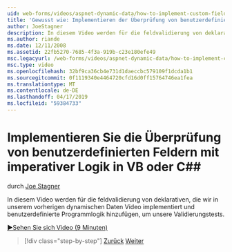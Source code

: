 ```yaml
---
uid: web-forms/videos/aspnet-dynamic-data/how-to-implement-custom-field-validation-with-imperative-logic-in-vb-or-c
title: 'Gewusst wie: Implementieren der Überprüfung von benutzerdefinierten Feldern mit imperativer Logik in VB oder c# | Microsoft-Dokumentation'
author: JoeStagner
description: In diesem Video werden für die feldvalidierung von deklarativen, die wir in unserem vorherigen dynamischen Daten Video implementiert und benutzerdefinierte Programmlogik hinzufügen, um unsere Val...
ms.author: riande
ms.date: 12/11/2008
ms.assetid: 22fb5270-7685-4f3a-919b-c23e180efe49
msc.legacyurl: /web-forms/videos/aspnet-dynamic-data/how-to-implement-custom-field-validation-with-imperative-logic-in-vb-or-c
msc.type: video
ms.openlocfilehash: 32bf9ca36cb4e731d1daeccbc579109f1dcda1b1
ms.sourcegitcommit: 0f1119340e4464720cfd16d0ff15764746ea1fea
ms.translationtype: MT
ms.contentlocale: de-DE
ms.lasthandoff: 04/17/2019
ms.locfileid: "59384733"
---
```

# <a name="how-to-implement-custom-field-validation-with-imperative-logic-in-vb-or-c"></a>Implementieren Sie die Überprüfung von benutzerdefinierten Feldern mit imperativer Logik in VB oder C#\#

durch [Joe Stagner](https://github.com/JoeStagner)

In diesem Video werden für die feldvalidierung von deklarativen, die wir in unserem vorherigen dynamischen Daten Video implementiert und benutzerdefinierte Programmlogik hinzufügen, um unsere Validierungstests.

[&#9654;Sehen Sie sich Video (9 Minuten)](https://channel9.msdn.com/Blogs/ASP-NET-Site-Videos/how-to-implement-custom-field-validation-with-imperative-logic-in-vb-or-c)

> [!div class="step-by-step"]
> [Zurück](how-to-use-attribute-validation-in-aspnet-dynamic-data-applications.md)
> [Weiter](how-to-remove-columns-from-your-dynamicdata-data-grids.md)
